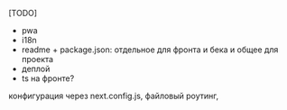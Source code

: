 [TODO]

- pwa
- i18n
- readme + package.json: отдельное для фронта и бека и общее для проекта
- деплой
- ts на фронте?


конфигурация через next.config.js, файловый роутинг,
